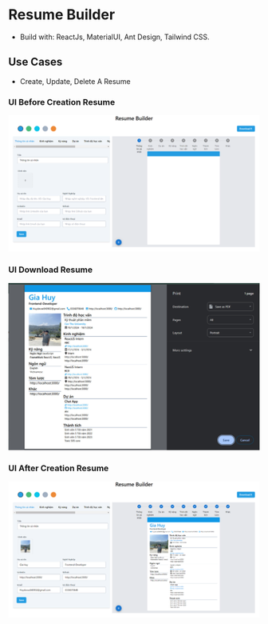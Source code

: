 # Resume Builder
  * Build with: ReactJs, MaterialUI, Ant Design, Tailwind CSS.
## Use Cases
  * Create, Update, Delete A Resume
### UI Before Creation Resume
![resumeB](./src/assets/ResumeBeforeCreation.png)
### UI Download Resume
![resumeD](./src/assets/DownloadResume.jpg)
### UI After Creation Resume
![resumeA](./src/assets/ResumeAfterCreation.png)
